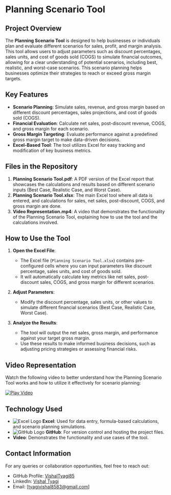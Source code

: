 # Planning Scenario Tool

## Project Overview
The **Planning Scenario Tool** is designed to help businesses or individuals plan and evaluate different scenarios for sales, profit, and margin analysis. This tool allows users to adjust parameters such as discount percentages, sales units, and cost of goods sold (COGS) to simulate financial outcomes, allowing for a clear understanding of potential scenarios, including best, realistic, and worst-case scenarios. This scenario planning helps businesses optimize their strategies to reach or exceed gross margin targets.

## Key Features
- **Scenario Planning**: Simulate sales, revenue, and gross margin based on different discount percentages, sales projections, and cost of goods sold (COGS).
- **Financial Evaluation**: Calculate net sales, post-discount revenue, COGS, and gross margin for each scenario.
- **Gross Margin Targeting**: Evaluate performance against a predefined gross margin target to make data-driven decisions.
- **Excel-Based Tool**: The tool utilizes Excel for easy tracking and modification of key business metrics.

## Files in the Repository
1. **Planning Scenario Tool.pdf**: A PDF version of the Excel report that showcases the calculations and results based on different scenario inputs (Best Case, Realistic Case, and Worst Case).
2. **Planning Scenario Tool.xlsx**: The main Excel tool where all data is entered, and calculations for sales, net sales, post-discount, COGS, and gross margin are done.
3. **Video Representation.mp4**: A video that demonstrates the functionality of the Planning Scenario Tool, explaining how to use the tool and the calculations involved.

## How to Use the Tool
1. **Open the Excel File**:
   - The Excel file (`Planning Scenario Tool.xlsx`) contains pre-configured cells where you can input parameters like discount percentage, sales units, and cost of goods sold.
   - It will automatically calculate key metrics like net sales, post-discount sales, COGS, and gross margin for different scenarios.

2. **Adjust Parameters**:
   - Modify the discount percentage, sales units, or other values to simulate different financial scenarios (Best Case, Realistic Case, Worst Case).

3. **Analyze the Results**:
   - The tool will output the net sales, gross margin, and performance against your target gross margin.
   - Use these results to make informed business decisions, such as adjusting pricing strategies or assessing financial risks.

## Video Representation
Watch the following video to better understand how the Planning Scenario Tool works and how to utilize it effectively for scenario planning:

[![Play Video](https://img.youtube.com/vi/YOUR_VIDEO_ID/0.jpg)](https://github.com/VishalTyagi85/Planning_Scenario_Tool/blob/main/Video%20Representation.mp4)

## Technology Used
- ![Excel Logo](https://upload.wikimedia.org/wikipedia/commons/5/50/Microsoft_Excel_2013_logo_%28light%29.png) **Excel**: Used for data entry, formula-based calculations, and scenario planning simulations.
- ![GitHub Logo](https://upload.wikimedia.org/wikipedia/commons/9/91/Octicons-mark-github.svg) **GitHub**: For version control and hosting the project files.
- **Video**: Demonstrates the functionality and use cases of the tool.

## Contact Information
For any queries or collaboration opportunities, feel free to reach out:
- GitHub Profile: [VishalTyagi85](https://github.com/VishalTyagi85)
- LinkedIn: [Vishal Tyagi](https://www.linkedin.com/in/vishal-tyagi00/)
- Email: [tyagivishal8583@gmail.com]
